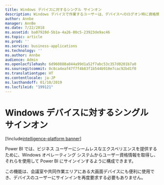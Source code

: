 ```yaml
---
title: Windows デバイスに対するシングル サインオン
description: Windows デバイスで作業するユーザーは、デバイスへのログオン時に資格情報の入力を求められます。
author: Annbe
manager: AnnBe
ms.date: 7/22/2018
ms.assetid: ba07928d-5b1a-4a26-80c5-23923de9ac46
ms.topic: article
ms.prod: ''
ms.service: business-applications
ms.technology: ''
ms.author: Annbe
audience: Admin
ms.openlocfilehash: 6d960888a044a99d1a52f7abc53c357d0201b7a0
ms.sourcegitcommit: 0c8ca4eaf47f7f4b83f1b544b910e7cac92bd1f0
ms.translationtype: HT
ms.contentlocale: ja-JP
ms.lasthandoff: 01/10/2019
ms.locfileid: "199121"
---
```

# <a name="single-sign-on-for-windows-devices"></a>Windows デバイスに対するシングル サインオン 

[!include[intelligence-platform banner](../../includes/intelligence-platform.md)]




Power BI では、ビジネス ユーザーにシームレスなエクスペリエンスを提供するために、Windows オペレーティング システムからユーザー資格情報を取得し、それらを使用して Power BI にサインインするように構成できます。 

この機能は、会議室や共同作業エリアにある大画面デバイスにも便利に使用でき、デバイスのユーザーにサインインを再度要求する必要もありません。
